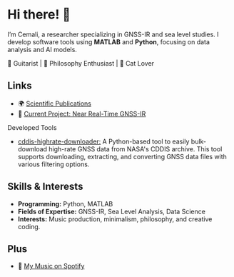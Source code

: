 # Hi there! 👋

I’m Cemali, a researcher specializing in GNSS-IR and sea level studies. I develop software tools using **MATLAB** and **Python**, focusing on data analysis and AI models.

🎸 Guitarist | 📖 Philosophy Enthusiast | 🐾 Cat Lover

## Links
- 🌍 [Scientific Publications](https://avesis.yildiz.edu.tr/cemali/publications)
- 🚀 [Current Project: Near Real-Time GNSS-IR](https://github.com/cemalialtuntas/NearRealTimeGNSSIR)

Developed Tools
- [cddis-highrate-downloader:](https://github.com/cemalialtuntas/cddis-highrate-downloader) A Python-based tool to easily bulk-download high-rate GNSS data from NASA's CDDIS archive. This tool supports downloading, extracting, and converting GNSS data files with various filtering options.

## Skills & Interests
- **Programming:** Python, MATLAB
- **Fields of Expertise:** GNSS-IR, Sea Level Analysis, Data Science
- **Interests:** Music production, minimalism, philosophy, and creative coding.


## Plus
- 🎵 [My Music on Spotify](https://open.spotify.com/intl-tr/artist/0OtHz9g7GmRcm2E3Aqe4iU?si=vrKuY0ZJShuplnamBo8kFw)
